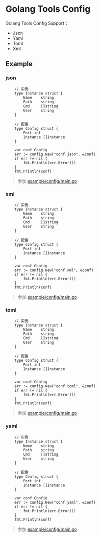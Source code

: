 # Golang Tools Config

Golang Tools Config Support：

- Json
- Yaml
- Toml
- Xml

## Example

### json

```
	// 实例
	type Instance struct {
		Name 	string
		Path	string
		Cmd		[]string
		User	string
	}

	// 配置
	type Config struct {
		Port int
		Instance []Instance
	}

	var conf Config
	err := config.New("conf.json", &conf)
	if err != nil {
		fmt.Println(err.Error())
	}
	fmt.Println(conf)
```

> 参加 [example/config/main.go](example/config/main.go)

### xml


```
	// 实例
	type Instance struct {
		Name 	string
		Path	string
		Cmd		[]string
		User	string
	}

	// 配置
	type Config struct {
		Port int
		Instance []Instance
	}

	var conf Config
	err := config.New("conf.xml", &conf)
	if err != nil {
		fmt.Println(err.Error())
	}
	fmt.Println(conf)
```

> 参加 [example/config/main.go](example/config/main.go)

### toml


```
	// 实例
	type Instance struct {
		Name 	string
		Path	string
		Cmd		[]string
		User	string
	}

	// 配置
	type Config struct {
		Port int
		Instance []Instance
	}

	var conf Config
	err := config.New("conf.toml", &conf)
	if err != nil {
		fmt.Println(err.Error())
	}
	fmt.Println(conf)
```

> 参加 [example/config/main.go](example/config/main.go)

### yaml


```
	// 实例
	type Instance struct {
		Name 	string
		Path	string
		Cmd		[]string
		User	string
	}

	// 配置
	type Config struct {
		Port int
		Instance []Instance
	}

	var conf Config
	err := config.New("conf.yaml", &conf)
	if err != nil {
		fmt.Println(err.Error())
	}
	fmt.Println(conf)
```

> 参加 [example/config/main.go](example/config/main.go)